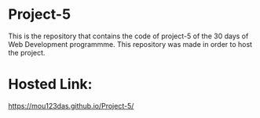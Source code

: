 # Project-5

This is the repository that contains the code of project-5 of the 30 days of Web Development programmme.
This repository was made in order to host the project.

# Hosted Link:
https://mou123das.github.io/Project-5/
